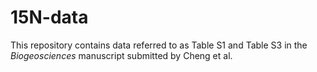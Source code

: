 # 15N-data
This repository contains data referred to as Table S1 and Table S3 in the *Biogeosciences* manuscript submitted by Cheng et al. 
